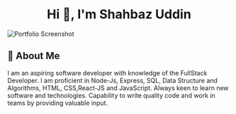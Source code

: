 
<h1 align="center">Hi 👋, I'm Shahbaz Uddin</h1>



![Portfolio Screenshot](https://user-images.githubusercontent.com/107462794/196322680-ca1ab328-e097-4e46-bbdd-a2bf35134833.png)


## 🚀 About Me
I am an aspiring software developer with knowledge of the FullStack Developer. I am proficient in Node-Js, Express, SQL, Data Structure and Algorithms, HTML, CSS,React-JS and JavaScript. Always keen to learn new software and technologies. Capability to write quality code and work in teams by providing valuable input.




